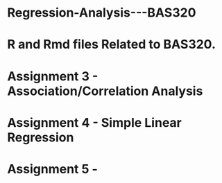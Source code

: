 # Regression-Analysis---BAS320
# R and Rmd files Related to BAS320. 

# Assignment 3 - Association/Correlation Analysis
# Assignment 4 - Simple Linear Regression
# Assignment 5 - 
